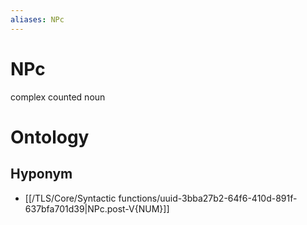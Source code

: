 ```yaml
---
aliases: NPc
---
```

# NPc

complex counted noun
> 
# Ontology

## Hyponym
- [[/TLS/Core/Syntactic functions/uuid-3bba27b2-64f6-410d-891f-637bfa701d39|NPc.post-V{NUM}]]